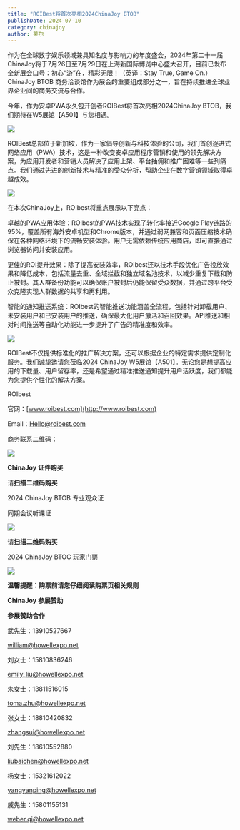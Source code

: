 ```yaml
---
title: "ROIBest将首次亮相2024ChinaJoy BTOB"
publishDate: 2024-07-10
category: chinajoy
author: 莱尔
---
```


作为在全球数字娱乐领域兼具知名度与影响力的年度盛会，2024年第二十一届ChinaJoy将于7月26日至7月29日在上海新国际博览中心盛大召开，目前已发布全新展会口号：初心“游”在，精彩无限！（英译：Stay True, Game On.）ChinaJoy BTOB 商务洽谈馆作为展会的重要组成部分之一，旨在持续推进全球业界企业间的商务交流与合作。

今年，作为安卓PWA永久包开创者ROIBest将首次亮相2024ChinaJoy BTOB，我们期待在W5展馆【A501】与您相遇。

![](https://ec-net-1251389766.cos.ap-shanghai.myqcloud.com/wp-content/uploads/2024/07/20240710230430441.png)

ROIBest总部位于新加坡，作为一家倡导创新与科技体验的公司，我们首创逐进式网络应用（PWA）技术，这是一种改变安卓应用程序营销和使用的领先解决方案，为应用开发者和营销人员解决了应用上架、平台抽佣和推广困难等一些列痛点。我们通过先进的创新技术与精准的受众分析，帮助企业在数字营销领域取得卓越成效。

![](https://ec-net-1251389766.cos.ap-shanghai.myqcloud.com/wp-content/uploads/2024/07/20240710230433258.png)

在本次ChinaJoy上，ROIbest将重点展示以下亮点：

卓越的PWA应用体验：ROIbest的PWA技术实现了转化率接近Google Play链路的95%，覆盖所有海外安卓机型和Chrome版本，并通过弱网兼容和页面压缩技术确保在各种网络环境下的流畅安装体验。用户无需依赖传统应用商店，即可直接通过浏览器访问并安装应用。

更佳的ROI提升效果：除了提高安装效率，ROIbest还以技术手段优化广告投放效果和降低成本，包括流量去重、全域拦截和独立域名池技术，以减少重复下载和防止被封。其人群备份功能可以确保账户被封后仍能保留受众数据，并通过跨平台受众克隆实现人群数据的共享和再利用。

智能的通知推送系统：ROIbest的智能推送功能涵盖全流程，包括针对卸载用户、未安装用户和已安装用户的推送，确保最大化用户激活和召回效果。API推送和相对时间推送等自动化功能进一步提升了广告的精准度和效率。

![](https://ec-net-1251389766.cos.ap-shanghai.myqcloud.com/wp-content/uploads/2024/07/20240710230437698.png)

ROIBest不仅提供标准化的推广解决方案，还可以根据企业的特定需求提供定制化服务。我们诚挚邀请您莅临2024 ChinaJoy W5展馆【A501】。无论您是想提高应用的下载量、用户留存率，还是希望通过精准推送通知提升用户活跃度，我们都能为您提供个性化的解决方案。

ROIbest

官网：[www.roibest.com](http://www.roibest.com)

Email：Hello@roibest.com

商务联系二维码：

![](https://ec-net-1251389766.cos.ap-shanghai.myqcloud.com/wp-content/uploads/2024/07/20240710230440977.png)

**ChinaJoy** **证件购买**

  
请**扫描二维码购买**

2024 ChinaJoy BTOB 专业观众证

同期会议听课证

![](https://ec-net-1251389766.cos.ap-shanghai.myqcloud.com/wp-content/uploads/2024/07/20240710230445684.png)

请**扫描二维码购买**

2024 ChinaJoy BTOC 玩家门票

![](https://ec-net-1251389766.cos.ap-shanghai.myqcloud.com/wp-content/uploads/2024/07/20240710230448329.png)

**温馨提醒：购票前请您仔细阅读购票页相关规则**

**ChinaJoy** **参展赞助**

**参展赞助合作**

武先生：13910527667

[william@howellexpo.net](mailto:william@howellexpo.net)

刘女士：15810836246

[emily\_liu@howellexpo.net](mailto:emily_liu@howellexpo.net)

朱女士：13811516015

[toma.zhu@howellexpo.net](mailto:toma.zhu@howellexpo.net)

张女士：18810420832

[zhangsui@howellexpo.net](mailto:zhangsui@howellexpo.net)

刘先生：18610552880

[liubaichen@howellexpo.net](mailto:liubaichen@howellexpo.net)

杨女士：15321612022

[yangyanping@howellexpo.net](mailto:yangyanping@howellexpo.net)

戚先生：15801155131

weber.qi@howellexpo.net
